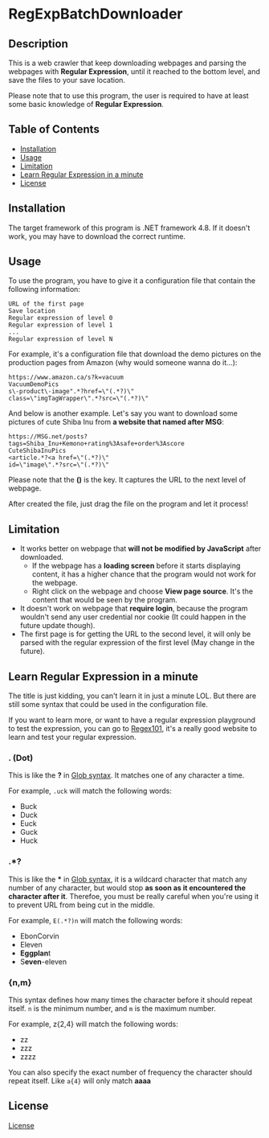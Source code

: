 # RegExpBatchDownloader

## Description

This is a web crawler that keep downloading webpages and parsing the webpages with **Regular Expression**, until it reached to the bottom level, and save the files to your save location.

Please note that to use this program, the user is required to have at least some basic knowledge of **Regular Expression**.

## Table of Contents

- [Installation](#installation)
- [Usage](#usage)
- [Limitation](#limitation)
- [Learn Regular Expression in a minute](#learn-regular-expression-in-a-minute)
- [License](#license)

## Installation

The target framework of this program is .NET framework 4.8. If it doesn't work, you may have to download the correct runtime.

## Usage

To use the program, you have to give it a configuration file that contain the following information:

```
URL of the first page
Save location
Regular expression of level 0
Regular expression of level 1
...
Regular expression of level N
```

For example, it's a configuration file that download the demo pictures on the production pages from Amazon (why would someone wanna do it...):

```
https://www.amazon.ca/s?k=vacuum
VacuumDemoPics
s\-product\-image".*?href=\"(.*?)\"
class=\"imgTagWrapper\".*?src=\"(.*?)\"
```

And below is another example. Let's say you want to download some pictures of cute Shiba Inu from **a website that named after MSG**:

```
https://MSG.net/posts?tags=Shiba_Inu+Kemono+rating%3Asafe+order%3Ascore
CuteShibaInuPics
<article.*?<a href=\"(.*?)\"
id=\"image\".*?src=\"(.*?)\"
```

Please note that the **()** is the key. It captures the URL to the next level of webpage.

After created the file, just drag the file on the program and let it process!

## Limitation

- It works better on webpage that **will not be modified by JavaScript** after downloaded.
  - If the webpage has a **loading screen** before it starts displaying content, it has a higher chance that the program would not work for the webpage.
  - Right click on the webpage and choose **View page source**. It's the content that would be seen by the program.
- It doesn't work on webpage that **require login**, because the program wouldn't send any user credential nor cookie (It could happen in the future update though).
- The first page is for getting the URL to the second level, it will only be parsed with the regular expression of the first level (May change in the future).

## Learn Regular Expression in a minute

The title is just kidding, you can't learn it in just a minute LOL. But there are still some syntax that could be used in the configuration file.

If you want to learn more, or want to have a regular expression playground to test the expression, you can go to [Regex101](https://regex101.com/), it's a really good website to learn and test your regular expression.

### . (Dot)

This is like the **?** in [Glob syntax](<https://en.wikipedia.org/wiki/Glob_(programming)>). It matches one of any character a time.

For example, `.uck` will match the following words:

- Buck
- Duck
- Euck
- Guck
- Huck

### .\*?

This is like the **\*** in [Glob syntax](<https://en.wikipedia.org/wiki/Glob_(programming)>), it is a wildcard character that match any number of any character, but would stop **as soon as it encountered the character after it**. Therefoe, you must be really careful when you're using it to prevent URL from being cut in the middle.

For example, `E(.*?)n` will match the following words:

- EbonCorvin
- Eleven
- **Eggplan**t
- S**even**-eleven

### {n,m}

This syntax defines how many times the character before it should repeat itself. `n` is the minimum number, and `m` is the maximum number.

For example, z{2,4} will match the following words:

- zz
- zzz
- zzzz

You can also specify the exact number of frequency the character should repeat itself. Like `a{4}` will only match **aaaa**

## License

[License](License)
